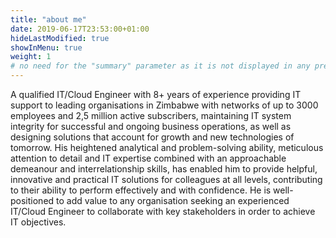```yaml
---
title: "about me"
date: 2019-06-17T23:53:00+01:00
hideLastModified: true
showInMenu: true
weight: 1 
# no need for the "summary" parameter as it is not displayed in any previews
---
```


A qualified IT/Cloud Engineer with 8+ years of experience providing IT support to leading organisations in Zimbabwe with
networks of up to 3000 employees and 2,5 million active subscribers, maintaining IT system integrity for successful and
ongoing business operations, as well as designing solutions that account for growth and new technologies of tomorrow.
His heightened analytical and problem-solving ability, meticulous attention to detail and IT expertise combined with an
approachable demeanour and interrelationship skills, has enabled him to provide helpful, innovative and practical IT
solutions for colleagues at all levels, contributing to their ability to perform effectively and with confidence. He is
well-positioned to add value to any organisation seeking an experienced IT/Cloud Engineer to collaborate with key
stakeholders in order to achieve IT objectives.
